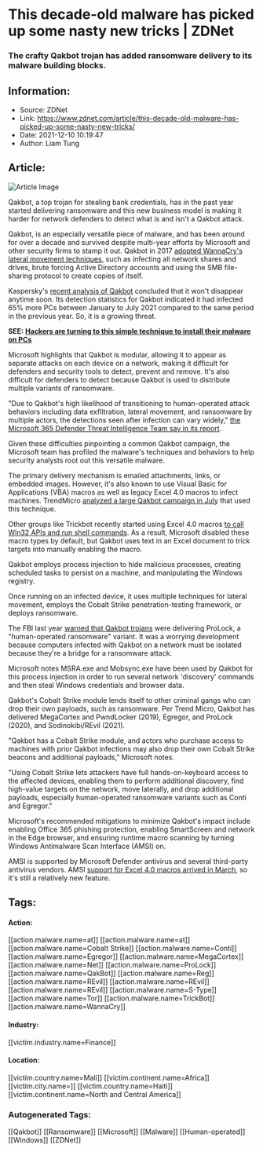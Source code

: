 # This decade-old malware has picked up some nasty new tricks | ZDNet
### The crafty Qakbot trojan has added ransomware delivery to its malware building blocks.

## Information:
+ Source: ZDNet
+ Link: https://www.zdnet.com/article/this-decade-old-malware-has-picked-up-some-nasty-new-tricks/
+ Date: 2021-12-10 10:19:47
+ Author: Liam Tung


## Article:
![Article Image](https://www.zdnet.com/a/img/resize/ece7b7b7f421faeed6e68810128783b262fc1a7c/2021/08/12/ad9b1957-6f9b-42ee-9a6f-32b70f3481c1/shutterstock-1714665730.jpg?width=770&height=578&fit=crop&auto=webp)

Qakbot, a top trojan for stealing bank credentials, has in the past year started delivering ransomware and this new business model is making it harder for network defenders to detect what is and isn't a Qakbot attack. 

Qakbot, is an especially versatile piece of malware, and has been around for over a decade and survived despite multi-year efforts by Microsoft and other security firms to stamp it out. Qakbot in 2017 [adopted WannaCry's lateral movement techniques](https://www.zdnet.com/article/microsoft-help-us-kill-off-two-banking-trojans-that-learned-from-wannacry/), such as infecting all network shares and drives, brute forcing Active Directory accounts and using the SMB file-sharing protocol to create copies of itself.   


Kaspersky's [recent analysis of Qakbot](https://securelist.com/qakbot-technical-analysis/103931/) concluded that it won't disappear anytime soon. Its detection statistics for Qakbot indicated it had infected 65% more PCs between January to July 2021 compared to the same period in the previous year. So, it is a growing threat.

**SEE:** [**Hackers are turning to this simple technique to install their malware on PCs**](https://www.zdnet.com/article/hackers-are-turning-to-this-simple-technique-to-install-their-malware-on-pcs/#link=%7B%22linkText%22:%22Hackers%20are%20turning%20to%20this%20simple%20technique%20to%20install%20their%20malware%20on%20PCs%22,%22target%22:%22_blank%22,%22href%22:%22https://www.zdnet.com/article/hackers-are-turning-to-this-simple-technique-to-install-their-malware-on-pcs/%22,%22role%22:%22standard%22,%22absolute%22:%22%22%7D)

Microsoft highlights that Qakbot is modular, allowing it to appear as separate attacks on each device on a network, making it difficult for defenders and security tools to detect, prevent and remove. It's also difficult for defenders to detect because Qakbot is used to distribute multiple variants of ransomware. 

"Due to Qakbot's high likelihood of transitioning to human-operated attack behaviors including data exfiltration, lateral movement, and ransomware by multiple actors, the detections seen after infection can vary widely," [the Microsoft 365 Defender Threat Intelligence Team say in its report](https://www.microsoft.com/security/blog/2021/12/09/a-closer-look-at-qakbots-latest-building-blocks-and-how-to-knock-them-down/). 

Given these difficulties pinpointing a common Qakbot campaign, the Microsoft team has profiled the malware's techniques and behaviors to help security analysts root out this versatile malware. 






The primary delivery mechanism is emailed attachments, links, or embedded images. However, it's also known to use Visual Basic for Applications (VBA) macros as well as legacy Excel 4.0 macros to infect machines. TrendMicro [analyzed a large Qakbot campaign in July](https://www.trendmicro.com/en_us/research/21/k/qakbot-loader-returns-with-new-techniques-and-tools.html) that used this technique. 

Other groups like Trickbot recently started using Excel 4.0 macros [to call Win32 APIs and run shell commands](https://www.zdnet.com/article/microsoft-were-cracking-down-on-malware-that-uses-excel-macros/). As a result, Microsoft disabled these macro types by default, but Qakbot uses text in an Excel document to trick targets into manually enabling the macro.   

Qakbot employs process injection to hide malicious processes, creating scheduled tasks to persist on a machine, and manipulating the Windows registry. 

Once running on an infected device, it uses multiple techniques for lateral movement, employs the Cobalt Strike penetration-testing framework, or deploys ransomware. 

The FBI last year [warned that Qakbot trojans](https://www.zdnet.com/article/fbi-prolock-ransomware-gains-access-to-victim-networks-via-qakbot-infections/) were delivering ProLock, a "human-operated ransomware" variant. It was a worrying development because computers infected with Qakbot on a network must be isolated because they're a bridge for a ransomware attack.

Microsoft notes MSRA.exe and Mobsync.exe have been used by Qakbot for this process injection in order to run several network 'discovery' commands and then steal Windows credentials and browser data. 

Qakbot's Cobalt Strike module lends itself to other criminal gangs who can drop their own payloads, such as ransomware. Per Trend Micro, Qakbot has delivered MegaCortex and PwndLocker (2019), Egregor, and ProLock (2020), and Sodinokibi/REvil (2021). 

"Qakbot has a Cobalt Strike module, and actors who purchase access to machines with prior Qakbot infections may also drop their own Cobalt Strike beacons and additional payloads," Microsoft notes. 

"Using Cobalt Strike lets attackers have full hands-on-keyboard access to the affected devices, enabling them to perform additional discovery, find high-value targets on the network, move laterally, and drop additional payloads, especially human-operated ransomware variants such as Conti and Egregor."

Microsoft's recommended mitigations to minimize Qakbot's impact include enabling Office 365 phishing protection, enabling SmartScreen and network in the Edge browser, and ensuring runtime macro scanning by turning Windows Antimalware Scan Interface (AMSI) on. 

AMSI is supported by Microsoft Defender antivirus and several third-party antivirus vendors. AMSI [support for Excel 4.0 macros arrived in March](https://www.zdnet.com/article/microsoft-were-cracking-down-on-malware-that-uses-excel-macros/), so it's still a relatively new feature.  





## Tags:

#### Action:
[[action.malware.name=at]] [[action.malware.name=at]] [[action.malware.name=Cobalt Strike]] [[action.malware.name=Conti]] [[action.malware.name=Egregor]] [[action.malware.name=MegaCortex]] [[action.malware.name=Net]] [[action.malware.name=ProLock]] [[action.malware.name=QakBot]] [[action.malware.name=Reg]] [[action.malware.name=REvil]] [[action.malware.name=REvil]] [[action.malware.name=REvil]] [[action.malware.name=S-Type]] [[action.malware.name=Tor]] [[action.malware.name=TrickBot]] [[action.malware.name=WannaCry]]

#### Industry:
[[victim.industry.name=Finance]]

#### Location:
[[victim.country.name=Mali]] [[victim.continent.name=Africa]] [[victim.city.name=]] [[victim.country.name=Haiti]] [[victim.continent.name=North and Central America]]

### Autogenerated Tags:
[[Qakbot]] [[Ransomware]] [[Microsoft]] [[Malware]] [[Human-operated]] [[Windows]] [[ZDNet]]

